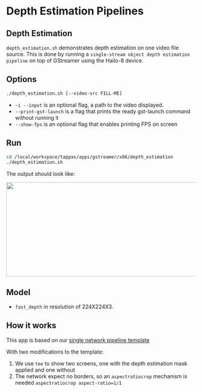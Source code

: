 # Depth Estimation Pipelines

## Depth Estimation

`depth_estimation.sh` demonstrates depth estimation on one video file source.
This is done by running a `single-stream object depth estimation pipeline` on top of GStreamer using the Hailo-8 device.

## Options

```sh
./depth_estimation.sh [--video-src FILL-ME]
```

- `-i --input` is an optional flag, a path to the video displayed.
- `--print-gst-launch` is a flag that prints the ready gst-launch command without running it
- `--show-fps` is an optional flag that enables printing FPS on screen

## Run

```sh
cd /local/workspace/tappas/apps/gstreamer/x86/depth_estimation
./depth_estimation.sh
```

The output should look like:

<div align="center">
    <img src="readme_resources/depth_estimation_run.gif" width="600px" height="250px"/> 
</div>

## Model

- `fast_depth` in resolution of 224X224X3.

## How it works

This app is based on our [single network pipeline template](../../../../docs/pipelines/single_network.md)

With two modifications to the template:

1. We use `tee` to show two screens, one with the depth estimation mask applied and one without
2. The network expect no borders, so an `aspectratiocrop` mechanism is needed `aspectratiocrop aspect-ratio=1/1`